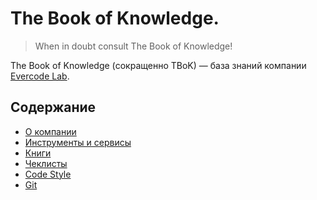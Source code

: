 # The Book of Knowledge.

> When in doubt consult The Book of Knowledge!

The Book of Knowledge (сокращенно TBoK) — база знаний компании [Evercode Lab](http://evercodelab.com).


## Содержание

* [О компании](/about/)
* [Инструменты и сервисы](/instruments/)
* [Книги](/books/)
* [Чеклисты](/checklists/)
* [Code Style](/code_style/)
* [Git](/git/)